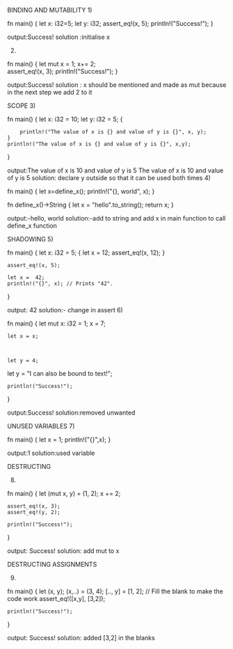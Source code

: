 BINDING AND MUTABILITY
1) 

fn main() {
    let x: i32=5;
    let y: i32; 
    assert_eq!(x, 5);
    println!("Success!");
}

output:Success!
solution :initialise x

 2)

fn main() {
    let mut x =  1;
    x+= 2;  
    assert_eq!(x, 3);
    println!("Success!");
}

output:Success!
solution : x should be mentioned and made as mut because in the next step we add 2 to it


SCOPE
3)

fn main() {
    let x: i32 = 10;
     let y: i32 = 5;
    {
       
        println!("The value of x is {} and value of y is {}", x, y);
    }
    println!("The value of x is {} and value of y is {}", x,y); 
}

output:The value of x is 10 and value of y is 5
       The value of x is 10 and value of y is 5
solution: declare y outside so that it can be used both times
4)

fn main() {
let x=define_x();
    println!("{}, world", x); 
}

fn define_x()->String {
    let x = "hello".to_string();
    return x;
}

output:-hello, world
solution:-add to string and add x in main function to call define_x function


SHADOWING
5)

fn main() {
    let x: i32 = 5;
    {
        let x = 12;
        assert_eq!(x, 12);
    }

    assert_eq!(x, 5);

    let x =  42;
    println!("{}", x); // Prints "42".
}

output: 42
solution:- change in assert
6)

fn main() {
    let mut x: i32 = 1;
    x = 7;

    let x = x; 
  


    let y = 4;
   
   let y = "I can also be bound to text!"; 

    println!("Success!");
}

output:Success!
solution:removed unwanted 


UNUSED VARIABLES
7)

fn main() {
    let x = 1; 
    println!("{}",x);
}

output:1
solution:used variable 


DESTRUCTING

8)
fn main() {
    let (mut x, y) = (1, 2);
    x += 2;

    assert_eq!(x, 3);
    assert_eq!(y, 2);

    println!("Success!");
}

output: Success!
solution: add mut to x

DESTRUCTING ASSIGNMENTS


9)

fn main() {
    let (x, y);
    (x,..) = (3, 4);
    [.., y] = [1, 2];
    // Fill the blank to make the code work
    assert_eq!([x,y], [3,2]);

    println!("Success!");
} 


output: Success!
solution: added [3,2] in the blanks




